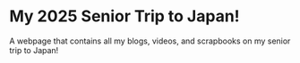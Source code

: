 # My 2025 Senior Trip to Japan!
A webpage that contains all my blogs, videos, and scrapbooks on my senior trip to Japan!

